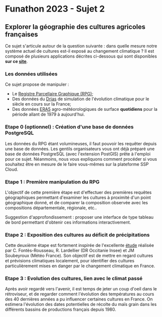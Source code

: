 # Funathon 2023 - Sujet 2

## Explorer la géographie des cultures agricoles françaises

Ce sujet s'articule autour de la question suivante : dans quelle mesure notre système actuel de cultures est-il exposé au changement climatique ? Il est composé de plusieurs applications décrites ci-dessous qui sont disponibles **sur ce [site](https://inseefrlab.github.io/funathon2023_sujet2/)**.

### Les données utilisées

Ce sujet propose de manipuler :

- Le [Registre Parcellaire Graphique (RPG)](https://www.data.gouv.fr/fr/datasets/registre-parcellaire-graphique-rpg-contours-des-parcelles-et-ilots-culturaux-et-leur-groupe-de-cultures-majoritaire/);
- Des données du [Drias](http://www.drias-climat.fr/decouverte) de simulation de l'évolution climatique pour le siècle en cours sur la France;
- Des données [ERA5](https://cds.climate.copernicus.eu/cdsapp#!/dataset/sis-agrometeorological-indicators) agro-météorologiques de surface **quotidiens** pour la période allant de 1979 à aujourd'hui.

### Etape 0 (optionnel) : Création d'une base de données PostgreSQL

Les données du RPG étant volumineuses, il faut pouvoir les requêter depuis une base de données. Les gentils organisateurs vous ont déjà préparé une base de données PostgreSQL (avec l'extension PostGIS) prête à l'emploi pour ce sujet. Néanmoins, nous vous expliquons comment procéder si vous souhaitez être en mesure de le faire vous-mêmes sur la plateforme SSP Cloud.

### Etape 1 : Première manipulation du RPG

L'objectif de cette première étape est d'effectuer des premières requêtes géographiques permettant d'examiner les cultures à proximité d'un point géographique donné, et de comparer la composition observée avec les compositions départementale, régionale, etc..

Suggestion d'approfondissement : proposer une interface de type tableau de bord permettant d'obtenir ces informations interactivement.

### Etape 2 : Exposition des cultures au déficit de précipitations

Cette deuxième étape est fortement inspirée de l'excellente [étude](https://www.insee.fr/fr/statistiques/6522912) réalisée par C. Fontès-Rousseau, R. Lardellier (DR Occitanie Insee) et JM Soubeyroux (Météo France). Son objectif est de mettre en regard cultures et prévisions climatiques localement, pour identifier des cultures particulièrement mises en danger par le changement climatique en France.

### Etape 3 : Evolution des cultures, lien avec le climat passé

Après avoir regardé vers l'avenir, il est temps de jeter un coup d'oeil dans le rétroviseur, et de regarder comment l'évolution des températures au cours des 40 dernières années a pu influencer certaines cultures en France. On estimera l'évolution des dates potentielles de récolte du maïs grain dans les différents bassins de productions français depuis 1980.

